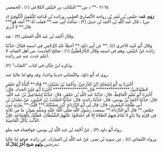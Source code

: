 ٢١٦٥ -** د س:** السَّائِب بن حُبَيْش الكلاعي (١) ، الحمصي.

**رَوَى عَنه:** حَفْص بْن عُمَر بْن رواحة الأَنْصارِيّ الحلبي، وزائدة بْن قُدَامَة الثَّقَفِيّ الْكُوفِيّ (د س) ، قال عَبد اللَّهِ بْن أَحْمَد بْن حنبل (٢) : سَأَلتُ أَبِي عنه،** فقلت لَهُ:** أثقة هُوَ؟** قال:** لا أدري.

وَقَال أَحْمَد بْن عَبد اللَّهِ العجلي (٣) : ثقة.

وَقَال أَبُو عُبَيد الآجري (٤) ،** عَن أَبِي دَاوُد:** أخطأ عَبْد الرَّحْمَنِ فِي اسمه فَقَالَ: حَدَّثَنَا زائدة عَنْ حُبَيْش، وهم في اسمه.وَقَال الدَّارَقُطْنِيُّ (١) : صَالِح الحديث، من أهل الشام، لا أعلم حدث عنه غير زائدة.

وذكره ابنُ حِبَّان في كتاب "الثقات" (٢) .

روى له أَبُو دَاوُدَ، والنَّسَائي حديثا واحدا، وقد وقع لنا عاليا عنه.

أَخْبَرَنَا بِهِ أَبُو إِسْحَاقَ ابْنُ الدَّرَجِيِّ، وأَحْمَدُ بْنُ شَيْبَانَ،** قَالا:** أَنْبَأَنَا أَبُو جَعْفَرٍ الصَّيْدَلانِيُّ،**************** قال:**************** أَخْبَرَنَا أَبُو عَلِيّ الحداد، قال: أَخْبَرَنَا أَبُو نُعَيْمٍ الْحَافِظُ، قال: حَدَّثَنَا عَبد اللَّهِ بْن جَعْفَرٍ، قال: حَدَّثَنَا إِسْمَاعِيلُ بْنُ عَبد اللَّهِ، قال: حَدَّثَنَا أَحْمَدُ بْنُ يونس، قال: حَدَّثَنَا زائدة، قال: حَدَّثَنَا السَّائِبُ بْنُ حُبَيْشٍ، عَنْ مَعْدَانَ بْنِ أَبي طَلْحَةَ اليعُمَري، قال: قال لِي أَبُو الدَّرْدَاءِ: أَيْنَ مَسْكَنُكَ؟** قُلْتُ:** بِقَرْيَةٍ دُونَ حِمْصَ.** قال أَبُو الدَّرْدَاءِ:** سمعت رَسُول اللَّهِ صَلَّى اللَّهُ عَلَيْهِ وَسَلَّمَ يقول: ما من ثَلاثَةٍ فِي قَرْيَةٍ ولا بَدْوٍ لا تُقَامُ فِيهِمُ الصَّلاةَ إِلا قَدِ اسْتَحْوَذَ عَلَيْهِمُ الشَّيْطَانُ، فَعَلَيْكَ بِالْجَمَاعَةِ، فَإِنَّ الذِّئْبَ يَأْكُلُ الْقَاصِيَةَ.

رواه أَبُو داود (٣) ، عَنْ أَحْمَد بْن عَبد اللَّهِ بْن يونس، فوافقناه فيه بعلو.

ورواه النَّسَائي (٤) ، عن سويد بْن نصر، عَنْ عَبد اللَّهِ بْن المبارك، عن زائدة. فوقع لنا عاليا بدرجتين.**ولهم شيخ آخَرُ يُقَالُ لَهُ:**